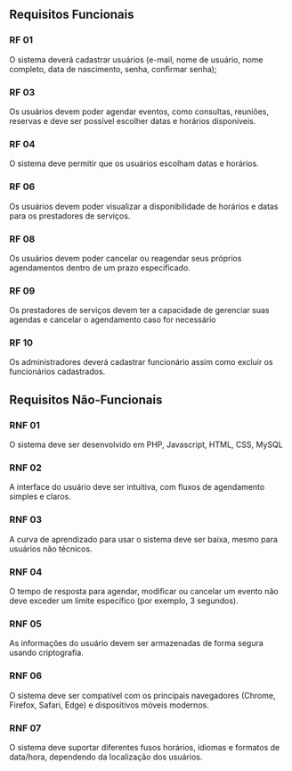 ## Requisitos Funcionais

### RF 01

O sistema deverá cadastrar usuários (e-mail, nome de usuário, nome completo, data de nascimento, senha, confirmar senha);



### RF 03

Os usuários devem poder agendar eventos, como consultas, reuniões, reservas e deve ser possível escolher datas e horários disponíveis.

### RF 04

O sistema deve permitir que os usuários escolham datas e horários.


### RF 06

Os usuários devem poder visualizar a disponibilidade de horários e datas para os prestadores de serviços.


### RF 08

Os usuários devem poder cancelar ou reagendar seus próprios agendamentos dentro de um prazo especificado.

### RF 09

Os prestadores de serviços devem ter a capacidade de gerenciar suas agendas e cancelar o agendamento caso for necessário 

### RF 10

Os administradores deverá cadastrar funcionário assim como excluir os funcionários cadastrados.

## Requisitos Não-Funcionais

### RNF 01

O sistema deve ser desenvolvido em PHP, Javascript, HTML, CSS, MySQL

### RNF 02

A interface do usuário deve ser intuitiva, com fluxos de agendamento simples e claros.

### RNF 03

A curva de aprendizado para usar o sistema deve ser baixa, mesmo para usuários não técnicos.

### RNF 04

O tempo de resposta para agendar, modificar ou cancelar um evento não deve exceder um limite específico (por exemplo, 3 segundos).

### RNF 05

As informações do usuário devem ser armazenadas de forma segura usando criptografia.

### RNF 06

O sistema deve ser compatível com os principais navegadores (Chrome, Firefox, Safari, Edge) e dispositivos móveis modernos.

### RNF 07

O sistema deve suportar diferentes fusos horários, idiomas e formatos de data/hora, dependendo da localização dos usuários.




